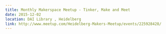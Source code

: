 ```yaml
---
title: Monthly Makerspace Meetup - Tinker, Make and Meet
date: 2015-12-02
location: DAI Library , Heidelberg
link: http://www.meetup.com/Heidelberg-Makers-Meetup/events/225928428/
---
```

